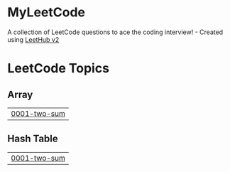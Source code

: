 # MyLeetCode
A collection of LeetCode questions to ace the coding interview! - Created using [LeetHub v2](https://github.com/arunbhardwaj/LeetHub-2.0)

<!---LeetCode Topics Start-->
# LeetCode Topics
## Array
|  |
| ------- |
| [0001-two-sum](https://github.com/theDaniilGromov/MyLeetCode/tree/master/0001-two-sum) |
## Hash Table
|  |
| ------- |
| [0001-two-sum](https://github.com/theDaniilGromov/MyLeetCode/tree/master/0001-two-sum) |
<!---LeetCode Topics End-->